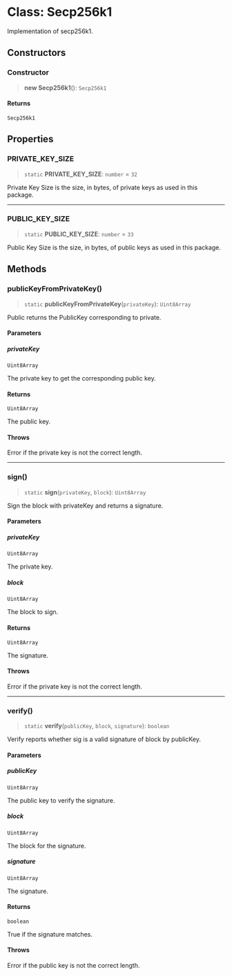 # Class: Secp256k1

Implementation of secp256k1.

## Constructors

### Constructor

> **new Secp256k1**(): `Secp256k1`

#### Returns

`Secp256k1`

## Properties

### PRIVATE\_KEY\_SIZE

> `static` **PRIVATE\_KEY\_SIZE**: `number` = `32`

Private Key Size is the size, in bytes, of private keys as used in this package.

***

### PUBLIC\_KEY\_SIZE

> `static` **PUBLIC\_KEY\_SIZE**: `number` = `33`

Public Key Size is the size, in bytes, of public keys as used in this package.

## Methods

### publicKeyFromPrivateKey()

> `static` **publicKeyFromPrivateKey**(`privateKey`): `Uint8Array`

Public returns the PublicKey corresponding to private.

#### Parameters

##### privateKey

`Uint8Array`

The private key to get the corresponding public key.

#### Returns

`Uint8Array`

The public key.

#### Throws

Error if the private key is not the correct length.

***

### sign()

> `static` **sign**(`privateKey`, `block`): `Uint8Array`

Sign the block with privateKey and returns a signature.

#### Parameters

##### privateKey

`Uint8Array`

The private key.

##### block

`Uint8Array`

The block to sign.

#### Returns

`Uint8Array`

The signature.

#### Throws

Error if the private key is not the correct length.

***

### verify()

> `static` **verify**(`publicKey`, `block`, `signature`): `boolean`

Verify reports whether sig is a valid signature of block by publicKey.

#### Parameters

##### publicKey

`Uint8Array`

The public key to verify the signature.

##### block

`Uint8Array`

The block for the signature.

##### signature

`Uint8Array`

The signature.

#### Returns

`boolean`

True if the signature matches.

#### Throws

Error if the public key is not the correct length.
